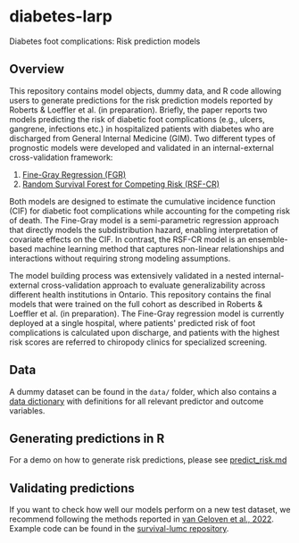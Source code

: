# diabetes-larp
Diabetes foot complications: Risk prediction models

## Overview

This repository contains model objects, dummy data, and R code allowing users to generate predictions for the risk prediction models reported by Roberts & Loeffler et al. (in preparation). Briefly, the paper reports two models predicting the risk of diabetic foot complications (e.g., ulcers, gangrene, infections etc.) in hospitalized patients with diabetes who are discharged from General Internal Medicine (GIM). Two different types of prognostic models were developed and validated in an internal-external cross-validation framework:

1) [Fine-Gray Regression (FGR)](https://www.tandfonline.com/doi/abs/10.1080/01621459.1999.10474144)
2) [Random Survival Forest for Competing Risk (RSF-CR)](https://pubmed.ncbi.nlm.nih.gov/24728979/)

Both models are designed to estimate the cumulative incidence function (CIF) for diabetic foot complications while accounting for the competing risk of death. The Fine-Gray model is a semi-parametric regression approach that directly models the subdistribution hazard, enabling interpretation of covariate effects on the CIF. In contrast, the RSF-CR model is an ensemble-based machine learning method that captures non-linear relationships and interactions without requiring strong modeling assumptions.

The model building process was extensively validated in a nested internal-external cross-validation approach to evaluate generalizability across different health institutions in Ontario. This repository contains the final models that were trained on the full cohort as described in Roberts & Loeffler et al. (in preparation). The Fine-Gray regression model is currently deployed at a single hospital, where patients' predicted risk of foot complications is calculated upon discharge, and patients with the highest risk scores are referred to chiropody clinics for specialized screening.

## Data

A dummy dataset can be found in the `data/` folder, which also contains a [data dictionary](/data/data_dictionary.csv) with definitions for all relevant predictor and outcome variables.


## Generating predictions in R

For a demo on how to generate risk predictions, please see [predict_risk.md](predict_risk.md)

## Validating predictions

If you want to check how well our models perform on a new test dataset, we recommend following the methods reported in [van Geloven et al., 2022](https://www.bmj.com/content/377/bmj-2021-069249). Example code can be found in the [survival-lumc repository](https://github.com/survival-lumc/ValidationCompRisks).

